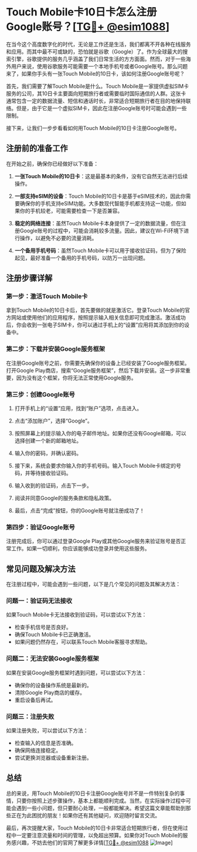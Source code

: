 # Touch Mobile卡10日卡怎么注册Google账号？[[TG💪+ @esim1088](https://t.me/s/esim1088)]

在当今这个高度数字化的时代，无论是工作还是生活，我们都离不开各种在线服务和应用。而其中最不可或缺的，恐怕就是谷歌（Google）了。作为全球最大的搜索引擎，谷歌提供的服务几乎涵盖了我们日常生活的方方面面。然而，对于一些海外用户来说，使用谷歌服务可能需要一个本地手机号或者Google账号。那么问题来了，如果你手头有一张Touch Mobile的10日卡，该如何注册Google账号呢？

首先，我们需要了解Touch Mobile是什么。Touch Mobile是一家提供虚拟SIM卡服务的公司，其10日卡主要面向短期旅行者或需要临时国际通信的人群。这张卡通常包含一定的数据流量、短信和通话时长，非常适合短期旅行者在目的地保持联络。但是，由于它是一个虚拟SIM卡，因此在注册Google账号时可能会遇到一些限制。

接下来，让我们一步步看看如何用Touch Mobile的10日卡注册Google账号。

## 注册前的准备工作

在开始之前，确保你已经做好以下准备：

1. **一张Touch Mobile的10日卡**：这是最基本的条件，没有它自然无法进行后续操作。
   
2. **一部支持eSIM的设备**：Touch Mobile的10日卡是基于eSIM技术的，因此你需要确保你的手机支持eSIM功能。大多数现代智能手机都支持这一功能，但如果你的手机较老，可能需要检查一下是否兼容。

3. **稳定的网络连接**：虽然Touch Mobile卡本身提供了一定的数据流量，但在注册Google账号的过程中，可能会消耗较多流量。因此，建议在Wi-Fi环境下进行操作，以避免不必要的流量消耗。

4. **一个备用手机号码**：虽然Touch Mobile卡可以用于接收验证码，但为了保险起见，最好准备一个备用的手机号码，以防万一出现问题。

## 注册步骤详解

### 第一步：激活Touch Mobile卡

拿到Touch Mobile的10日卡后，首先要做的就是激活它。登录Touch Mobile的官方网站或使用他们的应用程序，按照提示输入相关信息即可完成激活。激活成功后，你会收到一张电子SIM卡，你可以通过手机上的“设置”应用将其添加到你的设备中。

### 第二步：下载并安装Google服务框架

在注册Google账号之前，你需要先确保你的设备上已经安装了Google服务框架。打开Google Play商店，搜索“Google服务框架”，然后下载并安装。这一步非常重要，因为没有这个框架，你将无法正常使用Google服务。

### 第三步：创建Google账号

1. 打开手机上的“设置”应用，找到“账户”选项，点击进入。

2. 点击“添加账户”，选择“Google”。

3. 按照屏幕上的提示输入你的电子邮件地址。如果你还没有Google邮箱，可以选择创建一个新的邮箱地址。

4. 输入你的密码，并确认密码。

5. 接下来，系统会要求你输入你的手机号码。输入Touch Mobile卡绑定的号码，并等待接收验证码。

6. 输入收到的验证码，点击下一步。

7. 阅读并同意Google的服务条款和隐私政策。

8. 最后，点击“完成”按钮，你的Google账号就注册成功了！

### 第四步：验证Google账号

注册完成后，你可以通过登录Google Play或其他Google服务来验证账号是否正常工作。如果一切顺利，你应该能够成功登录并使用这些服务。

## 常见问题及解决方法

在注册过程中，可能会遇到一些问题，以下是几个常见的问题及其解决方法：

### 问题一：验证码无法接收

如果Touch Mobile卡无法接收到验证码，可以尝试以下方法：

- 检查手机信号是否良好。
- 确保Touch Mobile卡已正确激活。
- 如果问题仍然存在，可以联系Touch Mobile客服寻求帮助。

### 问题二：无法安装Google服务框架

如果在安装Google服务框架时遇到问题，可以尝试以下方法：

- 确保你的设备操作系统是最新的。
- 清除Google Play商店的缓存。
- 重启设备后再试。

### 问题三：注册失败

如果注册失败，可以尝试以下方法：

- 检查输入的信息是否准确。
- 确保网络连接稳定。
- 尝试更换浏览器或设备重新注册。

## 总结

总的来说，用Touch Mobile的10日卡注册Google账号并不是一件特别复杂的事情，只要你按照上述步骤操作，基本上都能顺利完成。当然，在实际操作过程中可能会遇到一些小问题，但只要耐心处理，一般都能解决。希望这篇文章能帮助到那些正在为此困扰的朋友！如果你还有其他疑问，欢迎随时留言交流。

最后，再次提醒大家，Touch Mobile的10日卡非常适合短期旅行者，但在使用过程中一定要注意流量和时间的管理，以免超出预算。如果你对Touch Mobile的服务感兴趣，不妨去他们的官网了解更多详情[[TG💪+ @esim1088](https://t.me/s/esim1088) ![Image](https://i.postimg.cc/4NQfJmqS/Snipaste-2025-05-13-00-14-12.png)]